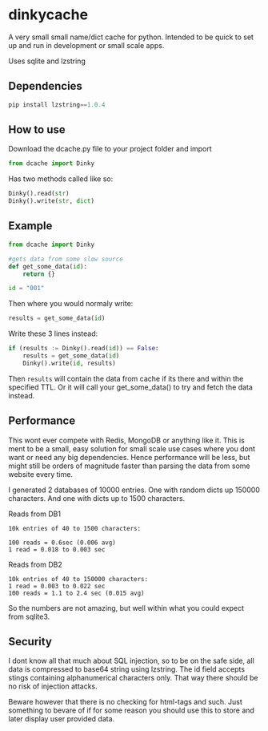 # dinkycache
A very small small name/dict cache for python. Intended to be quick to set up and run in development or small scale apps.

Uses sqlite and lzstring

## Dependencies
```python
pip install lzstring==1.0.4
```

## How to use
Download the dcache.py file to your project folder and import
```python
from dcache import Dinky
```

Has two methods called like so:
```python
Dinky().read(str)
Dinky().write(str, dict)
```

## Example
```python
from dcache import Dinky

#gets data from some slow source
def get_some_data(id):
    return {}

id = "001"

```
Then where you would normaly write:
```python
results = get_some_data(id)
```
Write these 3 lines instead:
```python
if (results := Dinky().read(id)) == False:
    results = get_some_data(id)
    Dinky().write(id, results)
```
Then `results` will contain the data from cache if its there and within the specified TTL. Or it will call your get_some_data() to try and fetch the data instead.

## Performance

This wont ever compete with Redis, MongoDB or anything like it. This is ment to be a small, easy solution for small scale use cases where you dont want or need any big dependencies. Hence performance will be less, but might still be orders of magnitude faster than parsing the data from some website every time.

I generated 2 databases of 10000 entries. One with random dicts up 150000 characters. And one with dicts up to 1500 characters.

Reads from DB1
```
10k entries of 40 to 1500 characters:

100 reads = 0.6sec (0.006 avg)
1 read = 0.018 to 0.003 sec
```

Reads from DB2
```
10k entries of 40 to 150000 characters:
1 read = 0.003 to 0.022 sec
100 reads = 1.1 to 2.4 sec (0.015 avg)
```

So the numbers are not amazing, but well within what you could expect from sqlite3.

## Security

I dont know all that much about SQL injection, so to be on the safe side, all data is compressed to base64 string using lzstring. The id field accepts stings containing alphanumerical characters only. That way there should be no risk of injection attacks.

Beware however that there is no checking for html-tags and such. Just something to bevare of if for some reason you should use this to store and later display user provided data.



